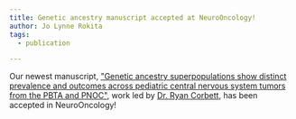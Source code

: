 ```yaml
---
title: Genetic ancestry manuscript accepted at NeuroOncology!
author: Jo Lynne Rokita
tags:
  - publication

---
```


Our newest manuscript, ["Genetic ancestry superpopulations show distinct prevalence and outcomes across pediatric central nervous system tumors from the PBTA and PNOC"](https://www.medrxiv.org/content/10.1101/2024.06.14.24308885v2), work led by [Dr. Ryan Corbett](https://rokitalab.com/members/02-ryan-corbett.html), has been accepted in NeuroOncology!
